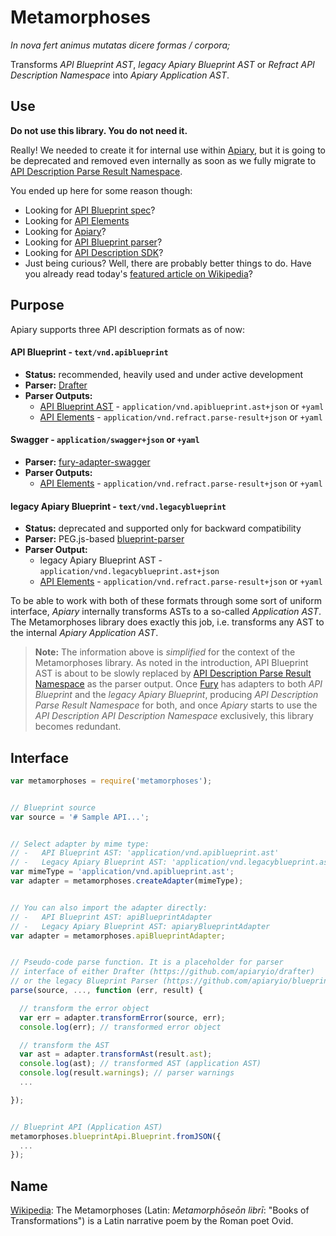 # Metamorphoses

*In nova fert animus mutatas dicere formas / corpora;*

Transforms *API Blueprint AST*, *legacy Apiary Blueprint AST* or *Refract API Description Namespace* into *Apiary Application AST*.

## Use

**Do not use this library. You do not need it.**

Really! We needed to create it for internal use within [Apiary](https://apiary.io/), but it is going to be deprecated and removed even internally as soon as we fully migrate to [API Description Parse Result Namespace](https://github.com/refractproject/refract-spec/blob/master/namespaces/parse-result-namespace.md).

You ended up here for some reason though:

- Looking for [API Blueprint spec](https://github.com/apiaryio/api-blueprint/)?
- Looking for [API Elements](http://api-elements.readthedocs.io/en/latest/)
- Looking for [Apiary](https://apiary.io/)?
- Looking for [API Blueprint parser](https://github.com/apiaryio/drafter)?
- Looking for [API Description SDK](https://github.com/apiaryio/fury.js)?
- Just being curious? Well, there are probably better things to do. Have you already read today's [featured article on Wikipedia](https://en.wikipedia.org/wiki/Main_Page)?

## Purpose

Apiary supports three API description formats as of now:

#### API Blueprint - `text/vnd.apiblueprint`

-   **Status:** recommended, heavily used and under active development
-   **Parser:** [Drafter](https://github.com/apiaryio/drafter)
-   **Parser Outputs:**
    - [API Blueprint AST](https://github.com/apiaryio/api-blueprint-ast) - `application/vnd.apiblueprint.ast+json` or `+yaml`
    - [API Elements](http://api-elements.readthedocs.io/en/latest/) - `application/vnd.refract.parse-result+json` or `+yaml`

#### Swagger - `application/swagger+json` or `+yaml`

-   **Parser:** [fury-adapter-swagger](https://github.com/apiaryio/fury-adapter-swagger)
-   **Parser Outputs:**
    - [API Elements](http://api-elements.readthedocs.io/en/latest/) - `application/vnd.refract.parse-result+json` or `+yaml`

#### legacy Apiary Blueprint - `text/vnd.legacyblueprint`

-   **Status:** deprecated and supported only for backward compatibility
-   **Parser:** PEG.js-based [blueprint-parser](https://github.com/apiaryio/blueprint-parser)
-   **Parser Output:**
    - legacy Apiary Blueprint AST - `application/vnd.legacyblueprint.ast+json`
    - [API Elements](http://api-elements.readthedocs.io/en/latest/) - `application/vnd.refract.parse-result+json` or `+yaml`

To be able to work with both of these formats through some sort of uniform interface, *Apiary* internally transforms ASTs to a so-called *Application AST*. The Metamorphoses library does exactly this job, i.e. transforms any AST to the internal *Apiary Application AST*.

> **Note:** The information above is *simplified* for the context of the Metamorphoses library. As noted in the introduction, API Blueprint AST is about to be slowly replaced by [API Description Parse Result Namespace](https://github.com/refractproject/refract-spec/blob/master/namespaces/api-description-namespace.md) as the parser output. Once [Fury](https://github.com/apiaryio/fury.js) has adapters to both *API Blueprint* and the *legacy Apiary Blueprint*, producing *API Description Parse Result Namespace* for both, and once *Apiary* starts to use the *API Description API Description Namespace* exclusively, this library becomes redundant.

## Interface

```javascript
var metamorphoses = require('metamorphoses');


// Blueprint source
var source = '# Sample API...';


// Select adapter by mime type:
// -   API Blueprint AST: 'application/vnd.apiblueprint.ast'
// -   Legacy Apiary Blueprint AST: 'application/vnd.legacyblueprint.ast'
var mimeType = 'application/vnd.apiblueprint.ast';
var adapter = metamorphoses.createAdapter(mimeType);


// You can also import the adapter directly:
// -   API Blueprint AST: apiBlueprintAdapter
// -   Legacy Apiary Blueprint AST: apiaryBlueprintAdapter
var adapter = metamorphoses.apiBlueprintAdapter;


// Pseudo-code parse function. It is a placeholder for parser
// interface of either Drafter (https://github.com/apiaryio/drafter)
// or the legacy Blueprint Parser (https://github.com/apiaryio/blueprint-parser)
parse(source, ..., function (err, result) {

  // transform the error object
  var err = adapter.transformError(source, err);
  console.log(err); // transformed error object

  // transform the AST
  var ast = adapter.transformAst(result.ast);
  console.log(ast); // transformed AST (application AST)
  console.log(result.warnings); // parser warnings
  ...

});


// Blueprint API (Application AST)
metamorphoses.blueprintApi.Blueprint.fromJSON({
  ...
});
```

## Name

[Wikipedia](https://en.wikipedia.org/wiki/Metamorphoses): The Metamorphoses (Latin: *Metamorphōseōn librī*: "Books of Transformations") is a Latin narrative poem by the Roman poet Ovid.
